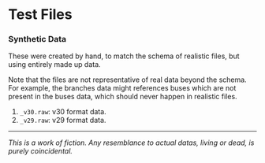 # Test Files

### Synthetic Data

These were created by hand, to match the schema of realistic files, but using entirely made up data.

Note that the files are not representative of real data beyond the schema.
For example, the branches data might references buses which are not present in the buses data, which should never happen in realistic files.

1. `_v30.raw`: v30 format data.
2. `_v29.raw`: v29 format data.

---
_This is a work of fiction. Any resemblance to actual datas, living or dead, is purely coincidental._
